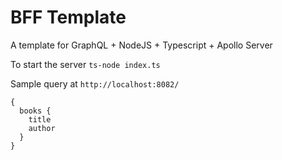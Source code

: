 # BFF Template

A template for GraphQL + NodeJS + Typescript + Apollo Server

To start the server
`ts-node index.ts`

Sample query at `http://localhost:8082/`

```
{
  books {
    title
    author
  }
}
```
